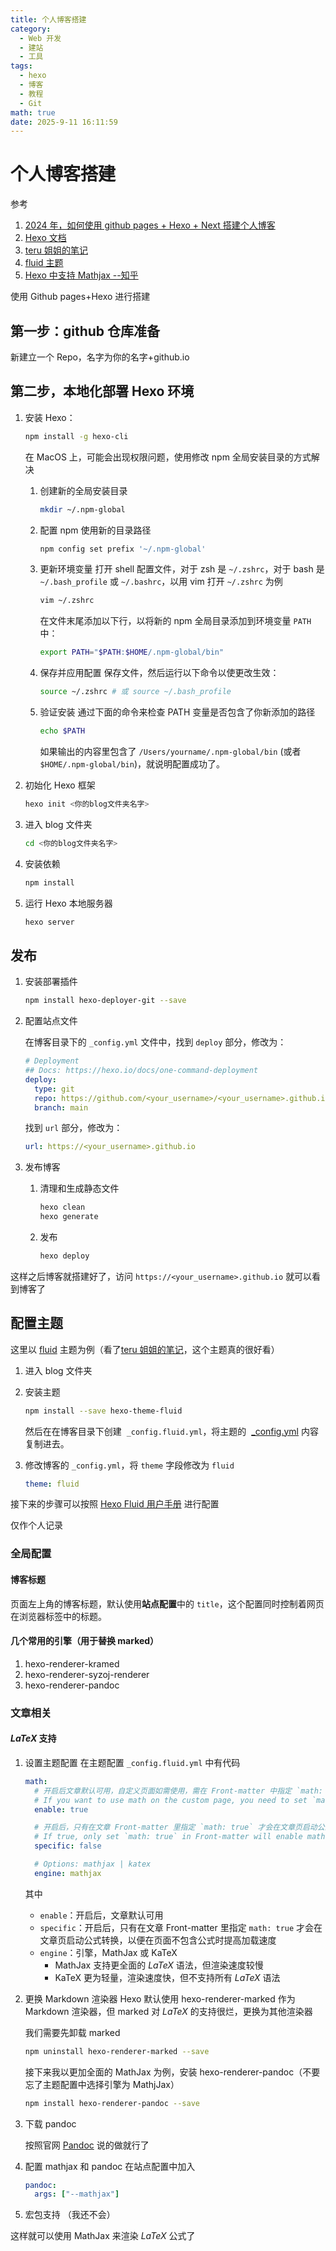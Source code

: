 ```yaml
---
title: 个人博客搭建
category:
  - Web 开发
  - 建站
  - 工具
tags:
  - hexo
  - 博客
  - 教程
  - Git
math: true
date: 2025-9-11 16:11:59
---
```


# 个人博客搭建

参考

1. [2024 年，如何使用 github pages + Hexo + Next 搭建个人博客](https://mini-pi.github.io/2024/02/28/how-to-make-blog-wedsite/)
2. [Hexo 文档](https://hexo.io/zh-cn/docs/)
3. [teru 姐姐的笔记](https://blog.teru.fun/)
4. [fluid 主题](https://github.com/dcldyhb/dcldyhb.github.io)
5. [Hexo 中支持 Mathjax --知乎](https://zhuanlan.zhihu.com/p/405554589)

使用 Github pages+Hexo 进行搭建

## 第一步：github 仓库准备

新建立一个 Repo，名字为你的名字+github.io

## 第二步，本地化部署 Hexo 环境

1. 安装 Hexo：

   ```bash
   npm install -g hexo-cli
   ```

   在 MacOS 上，可能会出现权限问题，使用修改 npm 全局安装目录的方式解决

   1. 创建新的全局安装目录

      ```bash
      mkdir ~/.npm-global
      ```

   2. 配置 npm 使用新的目录路径

      ```bash
      npm config set prefix '~/.npm-global'
      ```

   3. 更新环境变量
      打开 shell 配置文件，对于 zsh 是 `~/.zshrc`，对于 bash 是 `~/.bash_profile` 或 `~/.bashrc`，以用 vim 打开 `~/.zshrc` 为例

      ```bash
      vim ~/.zshrc
      ```

      在文件末尾添加以下行，以将新的 npm 全局目录添加到环境变量 `PATH` 中：

      ```bash
      export PATH="$PATH:$HOME/.npm-global/bin"
      ```

   4. 保存并应用配置
      保存文件，然后运行以下命令以使更改生效：

      ```bash
      source ~/.zshrc # 或 source ~/.bash_profile
      ```

   5. 验证安装
      通过下面的命令来检查 PATH 变量是否包含了你新添加的路径

      ```bash
      echo $PATH
      ```

      如果输出的内容里包含了 `/Users/yourname/.npm-global/bin` (或者 `$HOME/.npm-global/bin`)，就说明配置成功了。

2. 初始化 Hexo 框架

   ```bash
   hexo init <你的blog文件夹名字>
   ```

3. 进入 blog 文件夹

   ```bash
   cd <你的blog文件夹名字>
   ```

4. 安装依赖

   ```bash
   npm install
   ```

5. 运行 Hexo 本地服务器

   ```bash
   hexo server
   ```

## 发布

1. 安装部署插件

   ```bash
   npm install hexo-deployer-git --save
   ```

2. 配置站点文件

   在博客目录下的 `_config.yml` 文件中，找到 `deploy` 部分，修改为：

   ```yaml
   # Deployment
   ## Docs: https://hexo.io/docs/one-command-deployment
   deploy:
     type: git
     repo: https://github.com/<your_username>/<your_username>.github.io.git
     branch: main
   ```

   找到 `url` 部分，修改为：

   ```yaml
   url: https://<your_username>.github.io
   ```

3. 发布博客

   1. 清理和生成静态文件

      ```bash
      hexo clean
      hexo generate
      ```

   2. 发布

      ```bash
      hexo deploy
      ```

这样之后博客就搭建好了，访问 `https://<your_username>.github.io` 就可以看到博客了

## 配置主题

这里以 [fluid](https://github.com/fluid-dev/hexo-theme-fluid) 主题为例（看了[teru 姐姐的笔记](https://teruteru.space/)，这个主题真的很好看）

1. 进入 blog 文件夹
2. 安装主题

   ```bash
   npm install --save hexo-theme-fluid
   ```

   然后在在博客目录下创建  `_config.fluid.yml`，将主题的  [\_config.yml](https://github.com/fluid-dev/hexo-theme-fluid/blob/master/_config.yml) 内容复制进去。

3. 修改博客的 `_config.yml`，将 `theme` 字段修改为 `fluid`

   ```yaml
   theme: fluid
   ```

接下来的步骤可以按照 [Hexo Fluid 用户手册](https://hexo.fluid-dev.com/docs/guide) 进行配置

仅作个人记录

### 全局配置

#### 博客标题

页面左上角的博客标题，默认使用**站点配置**中的 `title`，这个配置同时控制着网页在浏览器标签中的标题。

#### 几个常用的引擎（用于替换 marked）

1. hexo-renderer-kramed
2. hexo-renderer-syzoj-renderer
3. hexo-renderer-pandoc

### 文章相关

#### $LaTeX$ 支持

1. 设置主题配置
   在主题配置 `_config.fluid.yml` 中有代码

   ```yml
   math:
     # 开启后文章默认可用，自定义页面如需使用，需在 Front-matter 中指定 `math: true`
     # If you want to use math on the custom page, you need to set `math: true` in Front-matter
     enable: true
   
     # 开启后，只有在文章 Front-matter 里指定 `math: true` 才会在文章页启动公式转换，以便在页面不包含公式时 提高加载速度
     # If true, only set `math: true` in Front-matter will enable math, to load faster when  the page does not contain math
     specific: false
   
     # Options: mathjax | katex
     engine: mathjax
   ```

   其中

   - `enable`：开启后，文章默认可用
   - `specific`：开启后，只有在文章 Front-matter 里指定 `math: true` 才会在文章页启动公式转换，以便在页面不包含公式时提高加载速度
   - `engine`：引擎，MathJax 或 KaTeX
     - MathJax 支持更全面的 $LaTeX$ 语法，但渲染速度较慢
     - KaTeX 更为轻量，渲染速度快，但不支持所有 $LaTeX$ 语法

2. 更换 Markdown 渲染器
   Hexo 默认使用 hexo-renderer-marked 作为 Markdown 渲染器，但 marked 对 $LaTeX$ 的支持很烂，更换为其他渲染器

   我们需要先卸载 marked

   ```bash
   npm uninstall hexo-renderer-marked --save
   ```

   接下来我以更加全面的 MathJax 为例，安装 hexo-renderer-pandoc（不要忘了主题配置中选择引擎为 MathjJax）

   ```bash
   npm install hexo-renderer-pandoc --save
   ```

3. 下载 pandoc

   按照官网 [Pandoc](https://pandoc.org/installing.html) 说的做就行了

4. 配置 mathjax 和 pandoc
   在站点配置中加入

   ```yml
   pandoc:
     args: ["--mathjax"]
   ```

5. 宏包支持
   （我还不会）

这样就可以使用 MathJax 来渲染 $LaTeX$ 公式了
